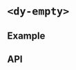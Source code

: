 # `<dy-empty>`

## Example

<gbp-example
  name="dy-empty"
  props='{"icon":"icons.delete"}'
  src="https://esm.sh/duoyun-ui/elements/empty"></gbp-example>

## API

<gbp-api src="/src/elements/empty.ts"></gbp-api>
